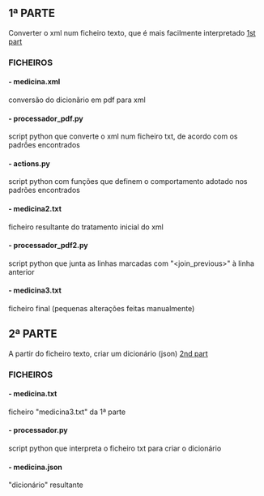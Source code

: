 ## 1ª PARTE
Converter o xml num ficheiro texto, que é mais facilmente interpretado
[1st part](https://github.com/RayMightBeWrong/spln-2223/tree/master/TP1/1st_part)

### FICHEIROS
#### - medicina.xml
conversão do dicionãrio em pdf para xml

#### - processador_pdf.py
script python que converte o xml num ficheiro txt, de acordo com os padrṍes encontrados

#### - actions.py
script python com funções que definem o comportamento adotado nos padrões encontrados

#### - medicina2.txt
ficheiro resultante do tratamento inicial do xml

#### - processador_pdf2.py
script python que junta as linhas marcadas com "<join_previous>" à linha anterior

#### - medicina3.txt
ficheiro final (pequenas alterações feitas manualmente)


## 2ª PARTE
A partir do ficheiro texto, criar um dicionário (json)
[2nd part](https://github.com/RayMightBeWrong/spln-2223/tree/master/TP1/2nd_part)

### FICHEIROS
#### - medicina.txt
ficheiro "medicina3.txt" da 1ª parte

#### - processador.py
script python que interpreta o ficheiro txt para criar o dicionário

#### - medicina.json
"dicionário" resultante
